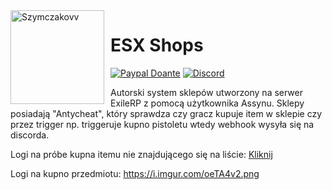 <img width="150" height="150" align="left" style="float: left; margin: 0 10px 0 0;" alt="Szymczakovv" src="https://i.imgur.com/42AnCgD.jpg">  

# ESX Shops
[![Paypal Doante](https://img.shields.io/badge/paypal-donate-blue.svg)](https://www.paypal.me/oplatyprimerp)
[![Discord](https://discordapp.com/api/guilds/690686401469087756/embed.png)](https://discord.gg/wrSqK6k)

Autorski system sklepów utworzony na serwer ExileRP z pomocą użytkownika Assynu.
Sklepy posiadają "Antycheat", który sprawdza czy gracz kupuje item w sklepie czy przez trigger np. triggeruje kupno pistoletu wtedy webhook wysyła się na discorda.
<p> </p>
Logi na próbe kupna itemu nie znajdującego się na liście: <a href="https://i.imgur.com/YbNA5ar.png">Kliknij<a/>

Logi na kupno przedmiotu: https://i.imgur.com/oeTA4v2.png
